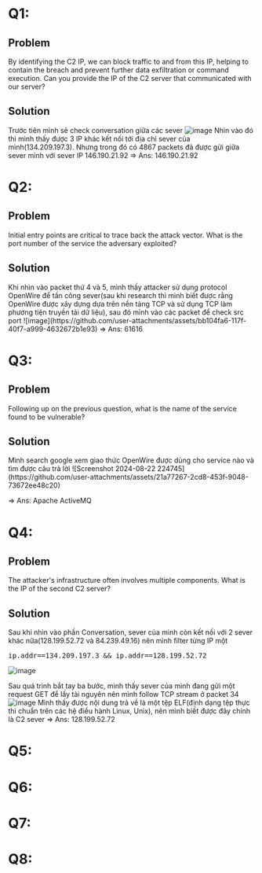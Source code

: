<h1>Q1:</h1>
<h2>Problem</h2>
By identifying the C2 IP, we can block traffic to and from this IP, helping to contain the breach and prevent further data exfiltration or command execution. Can you provide the IP of the C2 server that communicated with our server?
<h2>Solution
</h2>

Trước tiên mình sẽ check conversation giữa các sever 
![image](https://github.com/user-attachments/assets/ebb60552-2c92-4a0c-bd84-046dd7dfa39d)
Nhìn vào đó thì mình thấy được 3 IP khác kết nối tới địa chỉ sever của mình(134.209.197.3). Nhưng trong đó có 4867 packets đã được gửi giữa sever mình với sever IP 146.190.21.92
=> Ans: 146.190.21.92

<h1>Q2:</h1>
<h2>Problem</h2>
Initial entry points are critical to trace back the attack vector. What is the port number of the service the adversary exploited?

<h2>Solution</h2>
Khi nhìn vào packet thứ 4 và 5, mình thấy attacker sử dụng protocol OpenWire để tấn công sever(sau khi research thì mình biết được rằng OpenWire được xây dựng dựa trên nền tảng TCP và sử dụng TCP làm phương tiện truyền tải dữ liệu), sau đó mình vào các packet để check src port
![image](https://github.com/user-attachments/assets/bb104fa6-117f-40f7-a999-4632672b1e93)
=> Ans: 61616
<h1>Q3:</h1>
<h2>Problem</h2>
Following up on the previous question, what is the name of the service found to be vulnerable?

<h2>Solution</h2>
Mình search google xem giao thức OpenWire được dùng cho service nào và tìm được câu trả lời
![Screenshot 2024-08-22 224745](https://github.com/user-attachments/assets/21a77267-2cd8-453f-9048-73672ee48c20)

=> Ans: Apache ActiveMQ
<h1>Q4:</h1>
<h2>Problem</h2>
The attacker's infrastructure often involves multiple components. What is the IP of the second C2 server?

<h2>Solution</h2>
Sau khi nhìn vào phần Conversation, sever của mình còn kết nối với 2 sever khác nữa(128.199.52.72 và 84.239.49.16) nên mình filter từng IP một
<pre>ip.addr==134.209.197.3 && ip.addr==128.199.52.72</pre>

![image](https://github.com/user-attachments/assets/0bcff04d-3446-493d-a36c-4bfccf00d270)

Sau quá trình bắt tay ba bước, mình thấy sever của mình đang gửi một request GET để lấy tài nguyên nên mình follow TCP stream ở packet 34
![image](https://github.com/user-attachments/assets/c2223b7b-809b-4ae0-845f-e8ae8b8f02cc)
 Mình thấy được nội dung trả về là một tệp ELF(định dạng tệp thực thi chuẩn trên các hệ điều hành Linux, Unix), nên mình biết được đây chính là C2 sever
 => Ans: 128.199.52.72
<h1>Q5:</h1>
<h1>Q6:</h1>
<h1>Q7:</h1>
<h1>Q8:</h1>

